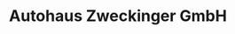 ---
title: "Autohaus Zweckinger GmbH"
url: /strasslach-dingharting/autohaus-zweckinger-gmbh/
shop: Autohaus
---